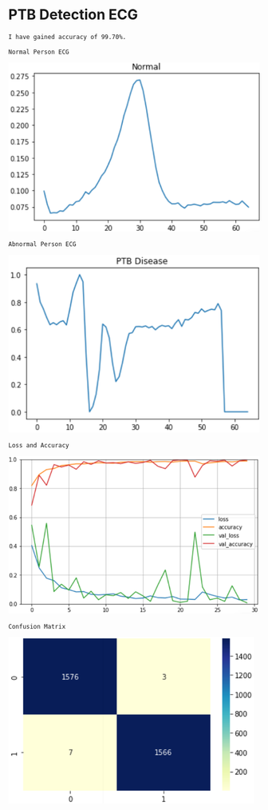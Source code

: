 # PTB Detection ECG

```
I have gained accuracy of 99.70%.
```

```
Normal Person ECG
```
![](/normal.png)
```
Abnormal Person ECG
```
![](/ptb.png)
```
Loss and Accuracy
```
![](/loss_accuracy.png)
```
Confusion Matrix
```
![](/confusion_matrix.png)
